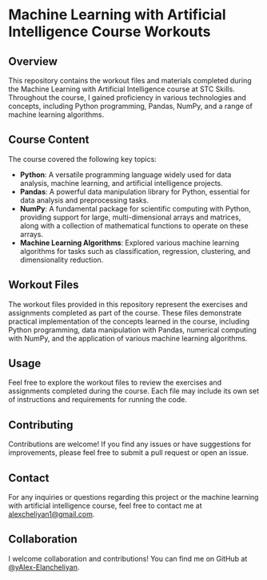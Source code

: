 # Machine Learning with Artificial Intelligence Course Workouts

## Overview

This repository contains the workout files and materials completed during the Machine Learning with Artificial Intelligence course at STC Skills. Throughout the course, I gained proficiency in various technologies and concepts, including Python programming, Pandas, NumPy, and a range of machine learning algorithms.

## Course Content

The course covered the following key topics:

- **Python**: A versatile programming language widely used for data analysis, machine learning, and artificial intelligence projects.
- **Pandas**: A powerful data manipulation library for Python, essential for data analysis and preprocessing tasks.
- **NumPy**: A fundamental package for scientific computing with Python, providing support for large, multi-dimensional arrays and matrices, along with a collection of mathematical functions to operate on these arrays.
- **Machine Learning Algorithms**: Explored various machine learning algorithms for tasks such as classification, regression, clustering, and dimensionality reduction.

## Workout Files

The workout files provided in this repository represent the exercises and assignments completed as part of the course. These files demonstrate practical implementation of the concepts learned in the course, including Python programming, data manipulation with Pandas, numerical computing with NumPy, and the application of various machine learning algorithms.

## Usage

Feel free to explore the workout files to review the exercises and assignments completed during the course. Each file may include its own set of instructions and requirements for running the code.

## Contributing

Contributions are welcome! If you find any issues or have suggestions for improvements, please feel free to submit a pull request or open an issue.

## Contact

For any inquiries or questions regarding this project or the machine learning with artificial intelligence course, feel free to contact me at [alexcheliyan1@gmail.com](mailto:alexcheliyan1@gmail.com).

## Collaboration

I welcome collaboration and contributions! You can find me on GitHub at [@yAlex-Elancheliyan](https://github.com/Alex-Elancheliyan).
